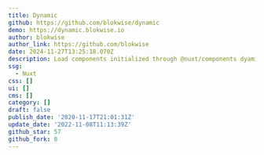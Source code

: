 ```yaml
---
title: Dynamic
github: https://github.com/blokwise/dynamic
demo: https://dynamic.blokwise.io
author: blokwise
author_link: https://github.com/blokwise
date: 2024-11-27T13:25:18.070Z
description: Load components initialized through @nuxt/components dyamically.
ssg:
  - Nuxt
css: []
ui: []
cms: []
category: []
draft: false
publish_date: '2020-11-17T21:01:31Z'
update_date: '2022-11-08T11:13:39Z'
github_star: 57
github_fork: 8
---
```

